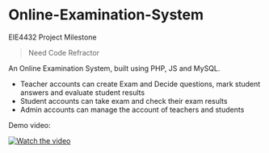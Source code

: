 # Online-Examination-System
EIE4432 Project Milestone

> Need Code Refractor

An Online Examination System, built using PHP, JS and MySQL.

* Teacher accounts can create Exam and Decide questions, mark student answers and evaluate student results
* Student accounts can take exam and check their exam results
* Admin accounts can manage the account of teachers and students


Demo video:

[![Watch the video](https://img.youtube.com/vi/bfhIVV_Lybc/maxresdefault.jpg)](https://youtu.be/bfhIVV_Lybc)
